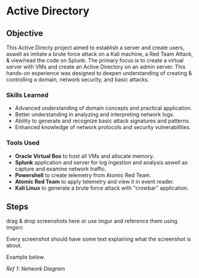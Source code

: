 # Active Directory

## Objective

This Active Directy project aimed to establish a server and create users, aswell as imitate a brute force attack on a Kali machine, a Red Team Attack, & view/read the code on Splunk. The primary focus is to create a virtual server with VMs and create an Active Directory on an admin server. This hands-on experience was designed to deepen understanding of creating & controlling a domain, network security, and basic attacks.

### Skills Learned

- Advanced understanding of domain concepts and practical application.
- Better understanding in analyzing and interpreting network logs.
- Ability to generate and recognize basic attack signatures and patterns.
- Enhanced knowledge of network protocols and security vulnerabilities.

### Tools Used

- **Oracle Virtual Box** to host all VMs and allocate memory.
- **Splunk** application and server for log ingestion and analysis aswell as capture and examine network traffic.
- **Powershell** to create telemetry from Atomic Red Team.
- **Atomic Red Team** to apply telemetry and view it in event reader.
- **Kali Linux** to generate a brute force attack with "crowbar" application.

## Steps
drag & drop screenshots here or use imgur and reference them using imgsrc

Every screenshot should have some text explaining what the screenshot is about.

Example below.

*Ref 1: Network Diagram*
